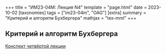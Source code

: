 +++
title = "ИМ23-04М: Лекция N4"
template = "page.html"
date = 2023-10-02
[taxonomies]
tags = ["im23-04m", "OAG"]
[extra]
summary = "Критерий и алгоритм Бухбергера"
mathjax = "tex-mml"
+++

<!-- more -->

## Критерий и алгоритм Бухбергера

[Конспект четвёртой лекции](/2023_10_02_LectureIV.pdf)